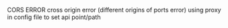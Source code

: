 CORS ERROR
cross origin error (different origins of ports error)
using proxy in config file to set api point/path
